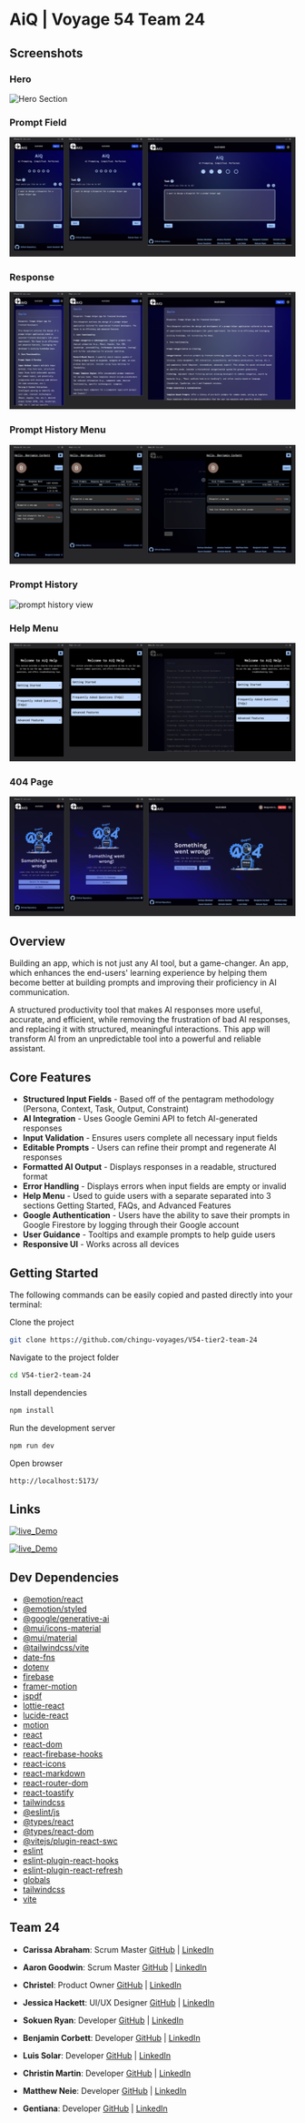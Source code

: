 # AiQ | Voyage 54 Team 24

## Screenshots
### Hero
![Hero Section](screenshots/hero.png)
### Prompt Field
![Prompt Field Section](screenshots/prompt_field_1.png)
### Response
![Response Section](screenshots/response.png)
### Prompt History Menu
![prompt history menu](screenshots/prompt_history.png)
### Prompt History
![prompt history view](screenshots/prompt_history_1.png)
### Help Menu
![help menu](screenshots/help_menu.png)
### 404 Page
![404 page](screenshots/404.png)

## Overview

Building an app, which is not just any AI tool, but a game-changer. An app, which enhances the end-users' learning experience by helping them become better at building prompts and improving their proficiency in AI communication.

A structured productivity tool that makes AI responses more useful, accurate, and efficient, while removing the frustration of bad AI responses, and replacing it with structured, meaningful interactions. This app will transform AI from an unpredictable tool into a powerful and reliable assistant.

## Core Features

- **Structured Input Fields** - Based off of the pentagram methodology (Persona, Context, Task, Output, Constraint)
- **AI Integration** - Uses Google Gemini API to fetch AI-generated responses
- **Input Validation** - Ensures users complete all necessary input fields
- **Editable Prompts** - Users can refine their prompt and regenerate AI responses
- **Formatted AI Output** - Displays responses in a readable, structured format
- **Error Handling** - Displays errors when input fields are empty or invalid
- **Help Menu** - Used to guide users with a separate separated into 3 sections Getting Started, FAQs, and Advanced Features
- **Google Authentication** - Users have the ability to save their prompts in Google Firestore by logging through their Google account
- **User Guidance** - Tooltips and example prompts to help guide users
- **Responsive UI** - Works across all devices

## Getting Started

The following commands can be easily copied and pasted directly into your terminal:

Clone the project

```bash
git clone https://github.com/chingu-voyages/V54-tier2-team-24
```

Navigate to the project folder

```bash
cd V54-tier2-team-24
```

Install dependencies

```bash
npm install
```

Run the development server

```bash
npm run dev
```

Open browser

```bash
http://localhost:5173/
```

## Links

[![live_Demo](https://img.shields.io/badge/AIQ_live_Demo-0?style=for-the-badge&logo=ko-fi&logoColor=white)](https://getaiq.netlify.app/)

[![live_Demo](https://img.shields.io/badge/Chingu-003?style=for-the-badge&logo=ko-fi&logoColor=white)](https://www.chingu.io/)

## Dev Dependencies

- [@emotion/react](https://emotion.sh/docs/@emotion/react)
- [@emotion/styled](https://emotion.sh/docs/@emotion/styled)
- [@google/generative-ai](https://github.com/google/generative-ai-js)
- [@mui/icons-material](https://mui.com/material-ui/material-icons/)
- [@mui/material](https://mui.com/)
- [@tailwindcss/vite](https://github.com/tailwindlabs/tailwindcss-vite)
- [date-fns](https://date-fns.org/)
- [dotenv](https://github.com/motdotla/dotenv)
- [firebase](https://firebase.google.com/)
- [framer-motion](https://www.framer.com/motion/)
- [jspdf](https://github.com/parallax/jsPDF)
- [lottie-react](https://github.com/Gamote/lottie-react)
- [lucide-react](https://lucide.dev/guide/packages/lucide-react)
- [motion](https://github.com/framer/motion)
- [react](https://react.dev/)
- [react-dom](https://react.dev/)
- [react-firebase-hooks](https://github.com/CSFrequency/react-firebase-hooks)
- [react-icons](https://react-icons.github.io/react-icons/)
- [react-markdown](https://github.com/remarkjs/react-markdown)
- [react-router-dom](https://reactrouter.com/)
- [react-toastify](https://fkhadra.github.io/react-toastify/introduction)
- [tailwindcss](https://tailwindcss.com/)
- [@eslint/js](https://eslint.org/docs/latest/use/getting-started)
- [@types/react](https://github.com/DefinitelyTyped/DefinitelyTyped/tree/master/types/react)
- [@types/react-dom](https://github.com/DefinitelyTyped/DefinitelyTyped/tree/master/types/react-dom)
- [@vitejs/plugin-react-swc](https://github.com/vitejs/vite-plugin-react-swc)
- [eslint](https://eslint.org/)
- [eslint-plugin-react-hooks](https://www.npmjs.com/package/eslint-plugin-react-hooks)
- [eslint-plugin-react-refresh](https://github.com/ArnaudBarre/eslint-plugin-react-refresh)
- [globals](https://github.com/sindresorhus/globals)
- [tailwindcss](https://tailwindcss.com/)
- [vite](https://vitejs.dev/)

## Team 24

- **Carissa Abraham**: Scrum Master [GitHub](https://github.com/carissayeaaa) | [LinkedIn](https://www.linkedin.com/in/carissa-abraham/)
- **Aaron Goodwin**: Scrum Master [GitHub](https://github.com/tradingwait) | [LinkedIn](https://www.linkedin.com/in/goodwinaaron/)
- **Christel**: Product Owner [GitHub](https://github.com/christel-l) | [LinkedIn](https://www.linkedin.com/in/welahlookymba/)

- **Jessica Hackett**: UI/UX Designer [GitHub](https://github.com/mooglemoxie0018) | [LinkedIn](https://www.linkedin.com/in/jessica-hackett-6725a4325/)
- **Sokuen Ryan**: Developer [GitHub](https://github.com/sokuenryan) | [LinkedIn](https://linkedin.com/in/sokuenryan)
- **Benjamin Corbett**: Developer [GitHub](https://github.com/bcsurf2822) | [LinkedIn](https://linkedin.com/in/benjamin-corbett-84822424a/)
- **Luis Solar**: Developer [GitHub](https://github.com/solarluiso) | [LinkedIn](https://www.linkedin.com/in/solarluiso/)
- **Christin Martin**: Developer [GitHub](https://github.com/Christin-paige) | [LinkedIn](https://www.linkedin.com/in/christin-martin/)
- **Matthew Neie**: Developer [GitHub](https://github.com/MatthewNeie) | [LinkedIn](https://linkedin.com/in/matthew-neie)
- **Gentiana**: Developer [GitHub](https://github.com/gentianaZ1) | [LinkedIn](https://www.linkedin.com/in/gentiana-han-006b39353)
